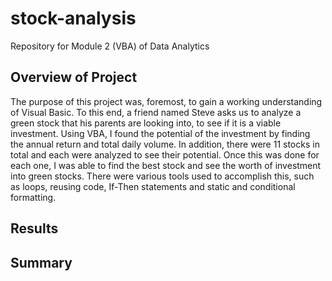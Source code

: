 # stock-analysis
Repository for Module 2 (VBA) of Data Analytics
## Overview of Project
The purpose of this project was, foremost, to gain a working understanding of Visual Basic. To this end, a friend named Steve asks us to analyze a green stock that his parents are looking into, to see if it is a viable investment. Using VBA, I found the potential of the investment by finding the annual return and total daily volume. In addition, there were 11 stocks in total and each were analyzed to see their potential. Once this was done for each one, I was able to find the best stock and see the worth of investment into green stocks. There were various tools used to accomplish this, such as loops, reusing code, If-Then statements and static and conditional formatting.
## Results
## Summary
